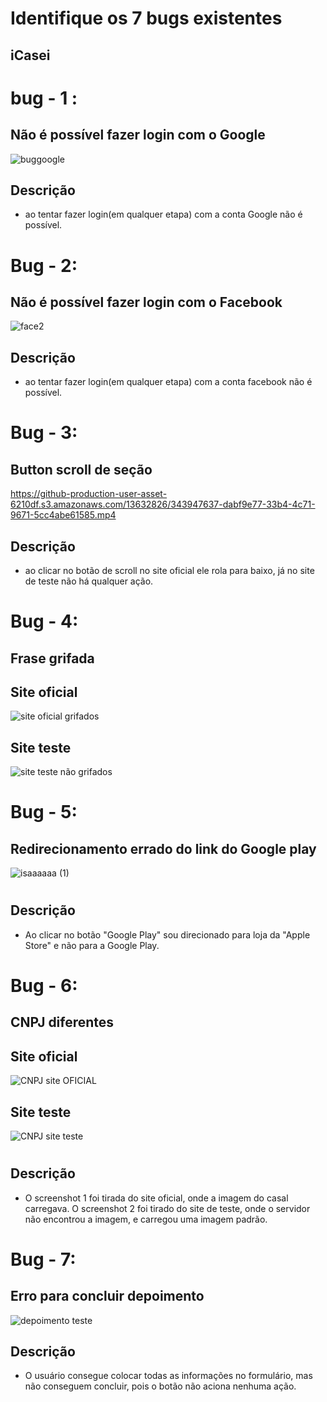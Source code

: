 # Identifique os 7 bugs existentes

## iCasei

# bug - 1 :
## Não é possível fazer login com o Google
![buggoogle](https://github.com/isa-reira-hub/QA-FCC/assets/158104466/521380ab-fc9a-4bae-bd22-0ccf1e566859)

## Descrição

- ao tentar fazer login(em qualquer etapa) com a conta Google não é possível.  

#
#

# Bug - 2:
## Não é possível fazer login com o Facebook
![face2](https://github.com/isa-reira-hub/QA-FCC/assets/158104466/0c99e55a-6eef-4cc3-8c92-70237c60ee34)

## Descrição
- ao tentar fazer login(em qualquer etapa) com a conta facebook não é possível. 

#
#

# Bug - 3:
##  Button scroll de seção

https://github-production-user-asset-6210df.s3.amazonaws.com/13632826/343947637-dabf9e77-33b4-4c71-9671-5cc4abe61585.mp4
## Descrição
- ao clicar no botão de scroll no site oficial ele rola para baixo, já no site de teste não há qualquer ação.  

#
#


# Bug - 4:
## Frase grifada

## Site oficial
![site oficial  grifados](https://github.com/isa-reira-hub/Teste-Analista-de-Qualidade/assets/158104466/89e8859e-7935-4803-a6c7-10107dcd4400)


## Site teste
![site teste não grifados](https://github.com/isa-reira-hub/Teste-Analista-de-Qualidade/assets/158104466/244fffd0-b1d3-4d3a-bf7f-8fca470e12b8)

#
#


# Bug - 5:
## Redirecionamento errado do link do Google play 
![isaaaaaa (1)](https://github.com/isa-reira-hub/Teste-Analista-de-Qualidade/assets/158104466/2e08adf1-8bbd-4558-ab60-d85b0d6249ac)


#
#


## Descrição
- Ao clicar no botão "Google Play" sou direcionado para loja da "Apple Store" e não para a Google Play.

# Bug - 6:

## CNPJ diferentes

## Site oficial
![CNPJ site OFICIAL](https://github.com/isa-reira-hub/Teste-Analista-de-Qualidade/assets/158104466/60e34cce-527c-457f-8d60-039e16cfea51)

## Site teste
![CNPJ site teste](https://github.com/isa-reira-hub/Teste-Analista-de-Qualidade/assets/158104466/6fc01f10-d6fb-492b-ba04-c545611d00c5)


#
#


## Descrição
- O screenshot 1 foi tirada do site oficial, onde a imagem do casal carregava. O screenshot 2 foi tirado do site de teste, onde o servidor não encontrou a imagem, e carregou uma imagem padrão.

# Bug - 7:
## Erro para concluir depoimento
![depoimento teste](https://github.com/isa-reira-hub/Teste-Analista-de-Qualidade/assets/158104466/bb54ef64-6ee4-4ead-9c33-5b96de3a657d)



## Descrição
- O usuário consegue colocar todas as informações no formulário, mas não conseguem concluir, pois o botão não aciona nenhuma ação.


#
#




























